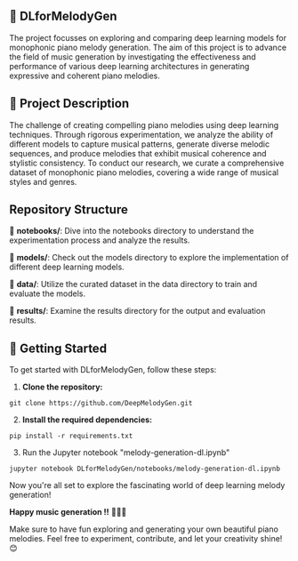 ## 🎵 DLforMelodyGen
The project focusses on exploring and comparing deep learning models for monophonic piano melody generation. The aim of this project is to advance the field of music generation by investigating the effectiveness and performance of various deep learning architectures in generating expressive and coherent piano melodies.

## 📝 Project Description
The challenge of creating compelling piano melodies using deep learning techniques. Through rigorous experimentation, we analyze the ability of different models to capture musical patterns, generate diverse melodic sequences, and produce melodies that exhibit musical coherence and stylistic consistency. To conduct our research, we curate a comprehensive dataset of monophonic piano melodies, covering a wide range of musical styles and genres.

## Repository Structure

📂 **notebooks/**: Dive into the notebooks directory to understand the experimentation process and analyze the results.

📂 **models/**: Check out the models directory to explore the implementation of different deep learning models.

📂 **data/**: Utilize the curated dataset in the data directory to train and evaluate the models.

📂 **results/**: Examine the results directory for the output and evaluation results.

## 🚀 Getting Started

To get started with DLforMelodyGen, follow these steps:

1. **Clone the repository:**
```
git clone https://github.com/DeepMelodyGen.git
```

2. **Install the required dependencies:**
```
pip install -r requirements.txt
```
3. Run the Jupyter notebook "melody-generation-dl.ipynb"
```
jupyter notebook DLforMelodyGen/notebooks/melody-generation-dl.ipynb
```

Now you're all set to explore the fascinating world of deep learning melody generation!

**Happy music generation !!** 🎹🎶🎵

Make sure to have fun exploring and generating your own beautiful piano melodies. Feel free to experiment, contribute, and let your creativity shine! 😊
